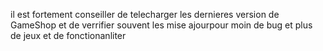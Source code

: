 il est fortement conseiller de telecharger les dernieres version de GameShop
et de verrifier souvent les mise ajourpour
moin de bug et plus de jeux et de fonctionanliter
